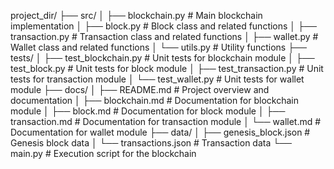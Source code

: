 project_dir/
├── src/
│   ├── blockchain.py  # Main blockchain implementation
│   ├── block.py        # Block class and related functions
│   ├── transaction.py # Transaction class and related functions
│   ├── wallet.py      # Wallet class and related functions
│   └── utils.py       # Utility functions
├── tests/
│   ├── test_blockchain.py    # Unit tests for blockchain module
│   ├── test_block.py        # Unit tests for block module
│   ├── test_transaction.py  # Unit tests for transaction module
│   └── test_wallet.py      # Unit tests for wallet module
├── docs/
│   ├── README.md        # Project overview and documentation
│   ├── blockchain.md     # Documentation for blockchain module
│   ├── block.md         # Documentation for block module
│   ├── transaction.md   # Documentation for transaction module
│   └── wallet.md       # Documentation for wallet module
├── data/
│   ├── genesis_block.json  # Genesis block data
│   └── transactions.json  # Transaction data
└── main.py                # Execution script for the blockchain